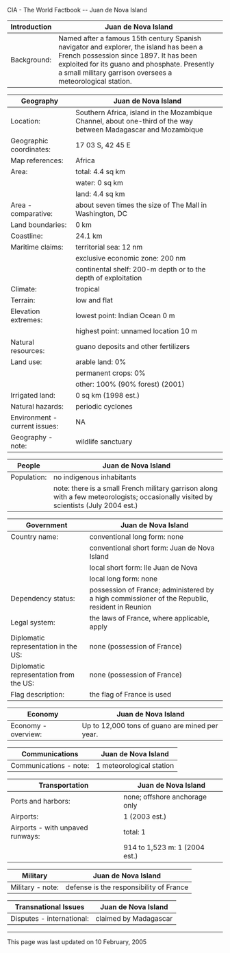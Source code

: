 CIA - The World Factbook -- Juan de Nova Island

| Introduction | Juan de Nova Island |
| --- | --- |
| Background: | Named after a famous 15th century Spanish navigator and explorer, the island has been a French possession since 1897. It has been exploited for its guano and phosphate. Presently a small military garrison oversees a meteorological station. |

| Geography | Juan de Nova Island |
| --- | --- |
| Location: | Southern Africa, island in the Mozambique Channel, about one-third of the way between Madagascar and Mozambique |
| Geographic coordinates: | 17 03 S, 42 45 E |
| Map references: | Africa |
| Area: | total: 4.4 sq km |
| | water: 0 sq km |
| | land: 4.4 sq km |
| Area - comparative: | about seven times the size of The Mall in Washington, DC |
| Land boundaries: | 0 km |
| Coastline: | 24.1 km |
| Maritime claims: | territorial sea: 12 nm |
| | exclusive economic zone: 200 nm |
| | continental shelf: 200-m depth or to the depth of exploitation |
| Climate: | tropical |
| Terrain: | low and flat |
| Elevation extremes: | lowest point: Indian Ocean 0 m |
| | highest point: unnamed location 10 m |
| Natural resources: | guano deposits and other fertilizers |
| Land use: | arable land: 0% |
| | permanent crops: 0% |
| | other: 100% (90% forest) (2001) |
| Irrigated land: | 0 sq km (1998 est.) |
| Natural hazards: | periodic cyclones |
| Environment - current issues: | NA |
| Geography - note: | wildlife sanctuary |

| People | Juan de Nova Island |
| --- | --- |
| Population: | no indigenous inhabitants |
| | note: there is a small French military garrison along with a few meteorologists; occasionally visited by scientists (July 2004 est.) |

| Government | Juan de Nova Island |
| --- | --- |
| Country name: | conventional long form: none |
| | conventional short form: Juan de Nova Island |
| | local short form: Ile Juan de Nova |
| | local long form: none |
| Dependency status: | possession of France; administered by a high commissioner of the Republic, resident in Reunion |
| Legal system: | the laws of France, where applicable, apply |
| Diplomatic representation in the US: | none (possession of France) |
| Diplomatic representation from the US: | none (possession of France) |
| Flag description: | the flag of France is used |

| Economy | Juan de Nova Island |
| --- | --- |
| Economy - overview: | Up to 12,000 tons of guano are mined per year. |

| Communications | Juan de Nova Island |
| --- | --- |
| Communications - note: | 1 meteorological station |

| Transportation | Juan de Nova Island |
| --- | --- |
| Ports and harbors: | none; offshore anchorage only |
| Airports: | 1 (2003 est.) |
| Airports - with unpaved runways: | total: 1 |
| | 914 to 1,523 m: 1 (2004 est.) |

| Military | Juan de Nova Island |
| --- | --- |
| Military - note: | defense is the responsibility of France |

| Transnational Issues | Juan de Nova Island |
| --- | --- |
| Disputes - international: | claimed by Madagascar |

---
This page was last updated on 10 February, 2005                      